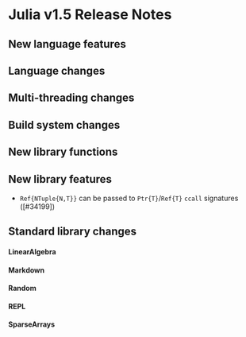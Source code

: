 Julia v1.5 Release Notes
========================

New language features
---------------------


Language changes
----------------


Multi-threading changes
-----------------------


Build system changes
--------------------


New library functions
---------------------


New library features
--------------------

* `Ref{NTuple{N,T}}` can be passed to `Ptr{T}`/`Ref{T}` `ccall` signatures ([#34199])


Standard library changes
------------------------


#### LinearAlgebra


#### Markdown


#### Random


#### REPL


#### SparseArrays


<!--- generated by NEWS-update.jl: -->
